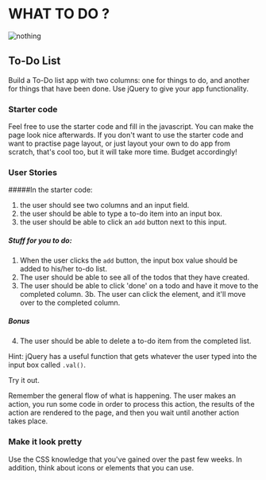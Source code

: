 # WHAT TO DO ?

![nothing](http://www.likecool.com/Gear/Pic/Nothing%20to%20do/Nothing-to-do.jpg)


## To-Do List
Build a To-Do list app with two columns: one for things to do, and another for things that have been done. Use jQuery to give your app functionality.

### Starter code
Feel free to use the starter code and fill in the javascript. You can make the page look nice afterwards. If you don't want to use the starter code and want to practise page layout, or just layout your own to do app from scratch, that's cool too, but it will take more time. Budget accordingly!

### User Stories

#####In the starter code:
1. the user should see two columns and an input field.
2. the user should be able to type a to-do item into an input box.
3. the user should be able to click an `add` button next to this input. 

##### Stuff for you to do:
1. When the user clicks the `add` button, the input box value should be added to his/her to-do list.
2. The user should be able to see all of the todos that they have created.
3. The user should be able to click 'done' on a todo and have it move to the completed column.
3b. The user can click the element, and it'll move over to the completed column.

##### Bonus

4. The user should be able to delete a to-do item from the completed list.

Hint: jQuery has a useful function that gets whatever the user typed into the input box called `.val()`. 


Try it out.

Remember the general flow of what is happening. The user makes an action, you run some code in order to process this action, the results of the action are rendered to the page, and then you wait until another action takes place.

### Make it look pretty
Use the CSS knowledge that you've gained over the past few weeks. In addition, think about icons or elements that you can use.
